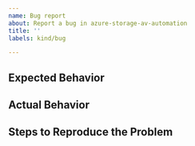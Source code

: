 ```yaml
---
name: Bug report
about: Report a bug in azure-storage-av-automation
title: ''
labels: kind/bug

---
```


## Expected Behavior

<!-- Briefly describe what you expect to happen -->


## Actual Behavior

<!-- Briefly describe what is actually happening -->


## Steps to Reproduce the Problem

<!-- How can a maintainer reproduce this issue (be detailed) -->

